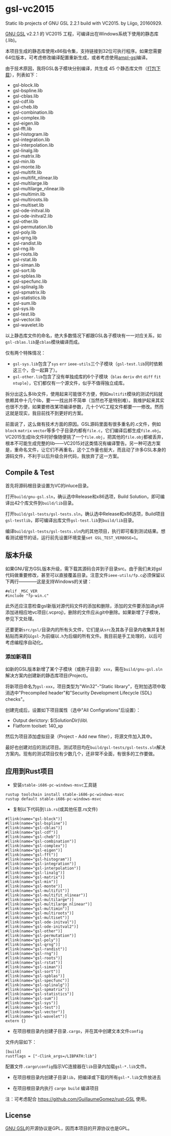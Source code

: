# gsl-vc2015

Static lib projects of GNU GSL 2.2.1 build with VC2015. by Liigo, 20160929.

[GNU GSL](http://www.gnu.org/software/gsl/) v2.2.1 的 VC2015 工程，可编译出在Windows系统下使用的静态库(.lib)。

本项目生成的静态库使用x86指令集，支持链接到32位可执行程序。如果您需要64位版本，可考虑修改编译配置重新生成，或者考虑使用[ampl-gsl](https://github.com/ampl/gsl/)编译。

由于技术原因，我将GSL各子模块分别编译，共生成 45 个静态库文件（[打包下载](https://github.com/liigo/gsl-vc2015/files/501970/gsl2.2.1-vc2015-20160929.zip)），列表如下：

- gsl-block.lib
- gsl-bspline.lib
- gsl-cblas.lib
- gsl-cdf.lib
- gsl-cheb.lib
- gsl-combination.lib
- gsl-complex.lib
- gsl-eigen.lib
- gsl-fft.lib
- gsl-histogram.lib
- gsl-integration.lib
- gsl-interpolation.lib
- gsl-linalg.lib
- gsl-matrix.lib
- gsl-min.lib
- gsl-monte.lib
- gsl-multifit.lib
- gsl-multifit_nlinear.lib
- gsl-multilarge.lib
- gsl-multilarge_nlinear.lib
- gsl-multimin.lib
- gsl-multiroots.lib
- gsl-multiset.lib
- gsl-ode-initval.lib
- gsl-ode-initval2.lib
- gsl-other.lib
- gsl-permutation.lib
- gsl-poly.lib
- gsl-qrng.lib
- gsl-randist.lib
- gsl-rng.lib
- gsl-roots.lib
- gsl-rstat.lib
- gsl-siman.lib
- gsl-sort.lib
- gsl-spblas.lib
- gsl-specfunc.lib
- gsl-splinalg.lib
- gsl-spmatrix.lib
- gsl-statistics.lib
- gsl-sum.lib
- gsl-sys.lib
- gsl-test.lib
- gsl-vector.lib
- gsl-wavelet.lib

以上静态库文件的命名，绝大多数情况下都跟GSL各子模块有一一对应关系，如`gsl-cblas.lib`是`cblas`模块编译而成。

仅有两个特殊情况：

- `gsl-sys.lib`包含了`sys` `err` `ieee-utils`三个子模块（`gsl-test.lib`同时依赖这三个，合一起算了）。
- `gsl-other.lib`包含了没有单独成库的6个子模块（`blas` `deriv` `dht` `diff` `fit` `ntuple`），它们都仅有一个源文件，似乎不值得独立成库。

拆分出这么多lib文件，使用起来可能很不方便，例如`multifit`模块的测试代码就依赖其中十几个lib，要一一找出并不简单（当然也不是特别难）。我维护起来其实也很不方便，如果要修改某项编译参数，几十个VC工程文件都要一一修改。然而这就是现实，我目前找不到更好的方案。

前面说了，这么做有技术方面的原因。GSL源码里面有很多重名的.c文件，例如`block` `matrix` `vector`等多个子目录内都有`file.c`，它们编译后都生成`file.obj`。VC2015生成lib文件时好像随便挑了一个`file.obj`，把其他的`file.obj`都被丢弃，根本不可能生成完整的lib——VC2015对这类情况有编译警告。另一种可选方案是，重命名文件，让它们不再重名，这个工作量也挺大，而且动了许多GSL本身的源码文件，不利于以后升级合并代码，我放弃了这一方案。

## Compile & Test

首先将源码根目录设置为VC的inluce目录。

打开`build/gnu-gsl.sln`，确认选中Release和x86选项，Build Solution，即可编译出42个库文件到`build/lib`目录。

打开`build/gsl-tests/gsl-tests.sln`，确认选中Release和x86选项，Build项目`gsl-testlib`，即可编译出库文件`gsl-test.lib`到`build/lib`目录。

编译`build/gsl-tests/gsl-tests.sln`内的其他项目，执行即可看到测试结果。想看测试细节的话，运行前先设置环境变量`set GSL_TEST_VERBOSE=1`。

## 版本升级

如果GNU官方GSL版本升级，需下载其源码合并到子目录src。由于我们未对gsl代码做重要修改，甚至可以直接覆盖目录。注意文件`ieee-utils/fp.c`必须保留以下两行————这是支持Windows的关键：
```
#elif _MSC_VER
#include "fp-win.c"
```

此外还应注意检查gsl新版对源代码文件的添加和删除，添加的文件要添加进git并添加进相应地vc项目(.vcproj)，删除的文件应从git中删除。如果新增了子模块，参见下文处理。

还要更新`src/gsl/`目录内的所有头文件，它们是从`src`及其各子目录内收集并复制粘贴而来的以`gsl-`为前缀以`.h`为后缀的所有文件。我目前是手工处理的，以后可考虑编程序自动化。

### 添加新項目

如新的GSL版本新增了某个子模块（或称子目录）`xxx`，需在`build/gnu-gsl.sln`解决方案内创建新的静态库项目(Project)。

将新项目命名为`gsl-xxx`，项目类型为"Win32"-"Static library"，在附加选项中取消选中"Precompiled header"和"Security Development Lifecycle (SDL) checks"。

创建完成后，设置如下项目属性（选中"All Configrations"后设置）：

- Output derictory: $(SolutionDir)\lib\
- Flatform toolset: 140_xp

然后为项目添加虚拟目录（Project - Add new filter），将源文件加入其中。

最好也创建对应的测试项目。测试项目均在`build/gsl-tests/gsl-tests.sln`解决方案内。现有的测试项目仅有少数几个，还非常不全面，有很多的工作要做。

## 应用到Rust项目

- 安装`stable-i686-pc-windows-msvc`工具链

```
rustup toolchain install stable-i686-pc-windows-msvc
rustup default stable-i686-pc-windows-msvc
```

- 复制以下代码到`lib.rs`(或其他任意.rs文件)

```
#[link(name="gsl-block")]
#[link(name="gsl-bspline")]
#[link(name="gsl-cblas")]
#[link(name="gsl-cdf")]
#[link(name="gsl-cheb")]
#[link(name="gsl-combination")]
#[link(name="gsl-complex")]
#[link(name="gsl-eigen")]
#[link(name="gsl-fft")]
#[link(name="gsl-histogram")]
#[link(name="gsl-integration")]
#[link(name="gsl-interpolation")]
#[link(name="gsl-linalg")]
#[link(name="gsl-matrix")]
#[link(name="gsl-min")]
#[link(name="gsl-monte")]
#[link(name="gsl-multifit")]
#[link(name="gsl-multifit_nlinear")]
#[link(name="gsl-multilarge")]
#[link(name="gsl-multilarge_nlinear")]
#[link(name="gsl-multimin")]
#[link(name="gsl-multiroots")]
#[link(name="gsl-multiset")]
#[link(name="gsl-ode-initval")]
#[link(name="gsl-ode-initval2")]
#[link(name="gsl-other")]
#[link(name="gsl-permutation")]
#[link(name="gsl-poly")]
#[link(name="gsl-qrng")]
#[link(name="gsl-randist")]
#[link(name="gsl-rng")]
#[link(name="gsl-roots")]
#[link(name="gsl-rstat")]
#[link(name="gsl-siman")]
#[link(name="gsl-sort")]
#[link(name="gsl-spblas")]
#[link(name="gsl-specfunc")]
#[link(name="gsl-splinalg")]
#[link(name="gsl-spmatrix")]
#[link(name="gsl-statistics")]
#[link(name="gsl-sum")]
#[link(name="gsl-sys")]
#[link(name="gsl-test")]
#[link(name="gsl-vector")]
#[link(name="gsl-wavelet")]
extern {}
```

- 在项目根目录内创建子目录`.cargo`，并在其中创建文本文件`config`

文件内容如下：

```
[build]
rustflags = ["-Clink_args=/LIBPATH:lib"]
```

配置文件`.cargo\config`指示VC连接器在`lib`目录内加载`gsl-*.lib`文件。

- 在项目根目录内创建子目录`lib`，把编译或下载的所有`gsl-*.lib`文件放进去

- 在项目根目录内执行 `cargo build` 编译项目

注：可考虑配合 https://github.com/GuillaumeGomez/rust-GSL 使用。

## License

[GNU GSL](http://www.gnu.org/software/gsl/)的开源协议是GPL，因而本项目的开源协议也是GPL。
